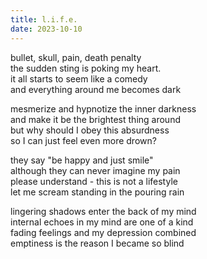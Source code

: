 ```yaml
---
title: l.i.f.e.
date: 2023-10-10
---
```

bullet, skull, pain, death penalty  
the sudden sting is poking my heart.  
it all starts to seem like a comedy  
and everything around me becomes dark  
  
mesmerize and hypnotize the inner darkness  
and make it be the brightest thing around  
but why should I obey this absurdness  
so I can just feel even more drown?  
  
they say "be happy and just smile"  
although they can never imagine my pain  
please understand - this is not a lifestyle  
let me scream standing in the pouring rain  
  
lingering shadows enter the back of my mind  
internal echoes in my mind are one of a kind  
fading feelings and my depression combined  
emptiness is the reason I became so blind